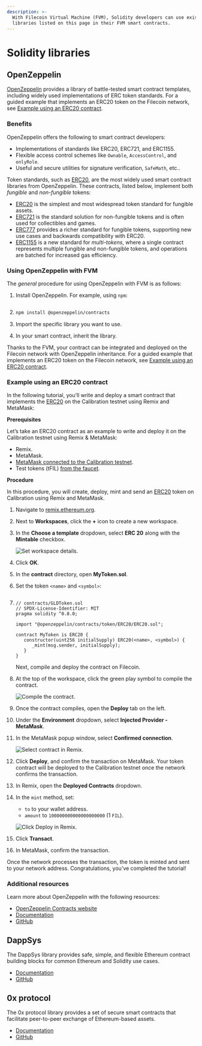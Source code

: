 ```yaml
---
description: >-
  With Filecoin Virtual Machine (FVM), Solidity developers can use existing
  libraries listed on this page in their FVM smart contracts.
---
```


# Solidity libraries

## OpenZeppelin

[OpenZeppelin](https://www.openzeppelin.com/contracts) provides a library of battle-tested smart contract templates, including widely used implementations of ERC token standards. For a guided example that implements an ERC20 token on the Filecoin network, see [Example using an ERC20 contract](https://docs.filecoin.io/smart-contracts/developing-contracts/ethereum-libraries/#example-using-an-erc20-contract).

### Benefits

OpenZeppelin offers the following to smart contract developers:

* Implementations of standards like ERC20, ERC721, and ERC1155.
* Flexible access control schemes like `Ownable`, `AccessControl`, and `onlyRole`.
* Useful and secure utilities for signature verification, `SafeMath`, etc..

Token standards, such as [ERC20](https://docs.openzeppelin.com/contracts/4.x/erc20), are the most widely used smart contract libraries from OpenZeppelin. These contracts, listed below, implement both _fungible_ and _non-fungible_ tokens:

* [ERC20](https://docs.openzeppelin.com/contracts/4.x/erc20) is the simplest and most widespread token standard for fungible assets.
* [ERC721](https://docs.openzeppelin.com/contracts/4.x/erc721) is the standard solution for non-fungible tokens and is often used for collectibles and games.
* [ERC777](https://docs.openzeppelin.com/contracts/4.x/erc777) provides a richer standard for fungible tokens, supporting new use cases and backwards compatibility with ERC20.
* [ERC1155](https://docs.openzeppelin.com/contracts/4.x/erc1155) is a new standard for _multi-tokens_, where a single contract represents multiple fungible and non-fungible tokens, and operations are batched for increased gas efficiency.

### Using OpenZeppelin with FVM

The _general_ procedure for using OpenZeppelin with FVM is as follows:

1.  Install OpenZeppelin. For example, using `npm`:

    ```
    ```
2. ```bash
   npm install @openzeppelin/contracts
   ```
3. Import the specific library you want to use.
4. In your smart contract, inherit the library.

Thanks to the FVM, your contract can be integrated and deployed on the Filecoin network with OpenZeppelin inheritance. For a guided example that implements an ERC20 token on the Filecoin network, see [Example using an ERC20 contract](https://docs.filecoin.io/smart-contracts/developing-contracts/ethereum-libraries/#example-using-an-erc20-contract).

### Example using an ERC20 contract

In the following tutorial, you’ll write and deploy a smart contract that implements the [ERC20](https://docs.openzeppelin.com/contracts/4.x/erc20) on the Calibration testnet using Remix and MetaMask:

**Prerequisites**

Let’s take an ERC20 contract as an example to write and deploy it on the Calibration testnet using Remix & MetaMask:

* Remix.
* MetaMask.
* [MetaMask connected to the Calibration testnet](https://docs.filecoin.io/basics/assets/metamask-setup/).
* Test tokens (tFIL) [from the faucet](https://faucet.calibration.fildev.network/funds.html).

**Procedure**

In this procedure, you will create, deploy, mint and send an [ERC20](https://docs.openzeppelin.com/contracts/4.x/erc20) token on Calibration using Remix and MetaMask.

1. Navigate to [remix.ethereum.org](https://remix.ethereum.org/).
2. Next to **Workspaces**, click the **+** icon to create a new workspace.
3.  In the **Choose a template** dropdown, select **ERC 20** along with the **Mintable** checkbox.

    ![Set workspace details.](https://docs.filecoin.io/smart-contracts/developing-contracts/ethereum-libraries/create-a-workspace-details\_hube86baae893ca7489237727aa1192243\_224220\_1440x0\_resize\_q75\_h2\_box\_3.webp)
4. Click **OK**.
5. In the **contract** directory, open **MyToken.sol**.
6.  Set the token `<name>` and `<symbol>`:

    ```
    ```
7.  ```solidity
    // contracts/GLDToken.sol
    // SPDX-License-Identifier: MIT
    pragma solidity ^0.8.0;

    import "@openzeppelin/contracts/token/ERC20/ERC20.sol";

    contract MyToken is ERC20 {
       constructor(uint256 initialSupply) ERC20(<name>, <symbol>) {
          _mint(msg.sender, initialSupply);
       }
    }
    ```

    Next, compile and deploy the contract on Filecoin.
8.  At the top of the workspace, click the green play symbol to compile the contract.

    ![Compile the contract.](https://docs.filecoin.io/smart-contracts/developing-contracts/ethereum-libraries/compile-compile\_hua008cb1425d8e699523982de82d086e6\_177342\_1440x0\_resize\_q75\_h2\_box\_3.webp)
9. Once the contract compiles, open the **Deploy** tab on the left.
10. Under the **Environment** dropdown, select **Injected Provider - MetaMask**.
11. In the MetaMask popup window, select **Confirmed connection**.

    ![Select contract in Remix.](https://docs.filecoin.io/smart-contracts/developing-contracts/ethereum-libraries/deploy-select-contract\_hu5e7dd01aaa120ef2206ebfbec574837a\_198604\_1440x0\_resize\_q75\_h2\_box\_3.webp)
12. Click **Deploy**, and confirm the transaction on MetaMask. Your token contract will be deployed to the Calibration testnet once the network confirms the transaction.
13. In Remix, open the **Deployed Contracts** dropdown.
14. In the `mint` method, set:

    * `to` to your wallet address.
    * `amount` to `100000000000000000000` (1 `FIL`).

    ![Click Deploy in Remix.](https://docs.filecoin.io/smart-contracts/developing-contracts/ethereum-libraries/deploy-remix-deploy\_hu7d78b47d33a9107814817c1ce5c2db9d\_197089\_1440x0\_resize\_q75\_h2\_box\_3.webp)
15. Click **Transact**.
16. In MetaMask, confirm the transaction.

Once the network processes the transaction, the token is minted and sent to your network address. Congratulations, you’ve completed the tutorial!

### Additional resources

Learn more about OpenZeppelin with the following resources:

* [OpenZeppelin Contracts website](https://www.openzeppelin.com/contracts)
* [Documentation](https://docs.openzeppelin.com/contracts/4.x/)
* [GitHub](https://github.com/OpenZeppelin/openzeppelin-contracts)

## DappSys

The DappSys library provides safe, simple, and flexible Ethereum contract building blocks for common Ethereum and Solidity use cases.

* [Documentation](https://dappsys.readthedocs.io/en/latest/)
* [GitHub](https://github.com/dapphub/dappsys)

## 0x protocol

The 0x protocol library provides a set of secure smart contracts that facilitate peer-to-peer exchange of Ethereum-based assets.

* [Documentation](https://docs.0x.org/introduction/introduction-to-0x)
* [GitHub](https://github.com/0xProject)

